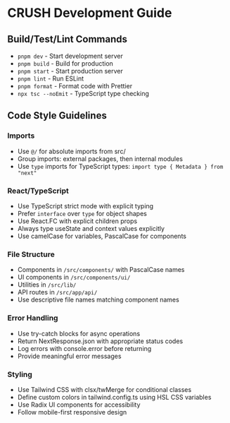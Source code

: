 # CRUSH Development Guide

## Build/Test/Lint Commands
- `pnpm dev` - Start development server
- `pnpm build` - Build for production
- `pnpm start` - Start production server
- `pnpm lint` - Run ESLint
- `pnpm format` - Format code with Prettier
- `npx tsc --noEmit` - TypeScript type checking

## Code Style Guidelines

### Imports
- Use `@/` for absolute imports from src/
- Group imports: external packages, then internal modules
- Use `type` imports for TypeScript types: `import type { Metadata } from "next"`

### React/TypeScript
- Use TypeScript strict mode with explicit typing
- Prefer `interface` over `type` for object shapes
- Use React.FC with explicit children props
- Always type useState and context values explicitly
- Use camelCase for variables, PascalCase for components

### File Structure
- Components in `/src/components/` with PascalCase names
- UI components in `/src/components/ui/`
- Utilities in `/src/lib/`
- API routes in `/src/app/api/`
- Use descriptive file names matching component names

### Error Handling
- Use try-catch blocks for async operations
- Return NextResponse.json with appropriate status codes
- Log errors with console.error before returning
- Provide meaningful error messages

### Styling
- Use Tailwind CSS with clsx/twMerge for conditional classes
- Define custom colors in tailwind.config.ts using HSL CSS variables
- Use Radix UI components for accessibility
- Follow mobile-first responsive design